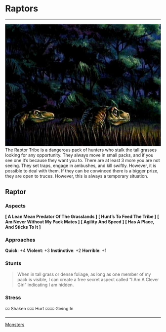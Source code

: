 # Raptors
___
![Raptors](Images/Raptors2.jpeg)
The Raptor Tribe is a dangerous pack of hunters who stalk the tall grasses looking for any opportunity. They always move in small packs, and if you see one it’s because they want you to. There are at least 3 more you are not seeing. They set traps, engage in ambushes, and kill swiftly. However, it is possible to deal with them. If they can be convinced there is a bigger prize, they are open to truces. However, this is always a temporary situation.

## Raptor
### Aspects
**[ A Lean Mean Predator Of The Grasslands ]**
**[ Hunt’s To Feed The Tribe ]**
**[ Am Never Without My Pack Mates ]**
**[ Agility And Speed ]**
**[ Has A Place, And Sticks To It ]**

### Approaches
**Quick**: +4
**Violent**: +3
**Instinctive**: +2
**Horrible**: +1

### Stunts
> When in tall grass or dense foliage, as long as one member of my pack is visible,
I can create a free secret aspect called “I Am A Clever Girl” indicating I am hidden.

### Stress
◽️◽️ Shaken
◽️◽️◽️ Hurt
◽️◽️◽️◽️ Giving In

___
[Monsters](Monsters.md)
